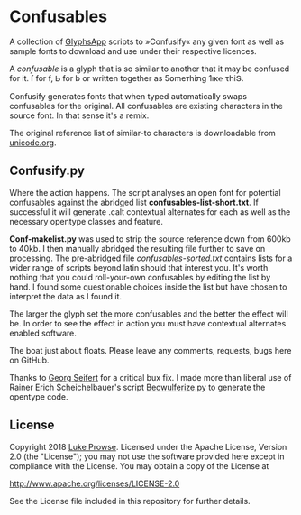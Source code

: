 # Confusables

A collection of [GlyphsApp](https://glyphsapp.com/) scripts to »Confusify« any given font as well as sample fonts to download and use under their respective licences.

A *confusable* is a glyph that is so similar to another that it may be confused for it. ſ for f, Ꮟ for b or written together as 5໐meтhiתg 1ıк℮ τհiՏ. 

Confusify generates fonts that when typed automatically swaps confusables for the original. All confusables are existing characters in the source font. In that sense it's a remix.

The original reference list of similar-to characters is downloadable from [unicode.org](http://unicode.org/cldr/utility/confusables.jsp). 


## Confusify.py

Where the action happens. The script analyses an open font for potential confusables against the abridged list **confusables-list-short.txt**. If successful it will generate .calt contextual alternates for each as well as the necessary opentype classes and feature. 

**Conf-makelist.py** was used to strip the source reference down from 600kb to 40kb. I then manually abridged the resulting file further to save on processing. The pre-abridged file *confusables-sorted.txt* contains lists for a wider range of scripts beyond latin should that interest you. It's worth nothing that you could roll-your-own confusables by editing the list by hand. I found some questionable choices inside the list but have chosen to interpret the data as I found it.

The larger the glyph set the more confusables and the better the effect will be. In order to see the effect in action you must have contextual alternates enabled software.

The boat just about floats. Please leave any comments, requests, bugs here on GitHub. 

Thanks to [Georg Seifert](https://github.com/schriftgestalt) for a critical bux fix. I made more than liberal use of Rainer Erich Scheichelbauer's script [Beowulferize.py](https://github.com/mekkablue/Glyphs-Scripts/blob/master/Effects/Beowulferize.py) to generate the opentype code.


## License

Copyright 2018 [Luke Prowse](http://twitter.com/luke_prowse). Licensed under the Apache License, Version 2.0 (the "License"); you may not use the software provided here except in compliance with the License. You may obtain a copy of the License at

http://www.apache.org/licenses/LICENSE-2.0

See the License file included in this repository for further details.
	
